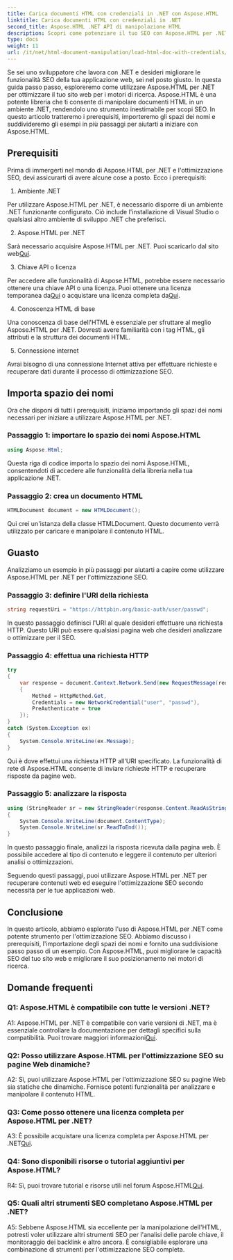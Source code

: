 ```yaml
---
title: Carica documenti HTML con credenziali in .NET con Aspose.HTML
linktitle: Carica documenti HTML con credenziali in .NET
second_title: Aspose.HTML .NET API di manipolazione HTML
description: Scopri come potenziare il tuo SEO con Aspose.HTML per .NET. Migliora il posizionamento, analizza i contenuti web e ottimizza per i motori di ricerca.
type: docs
weight: 11
url: /it/net/html-document-manipulation/load-html-doc-with-credentials/
---
```


Se sei uno sviluppatore che lavora con .NET e desideri migliorare le funzionalità SEO della tua applicazione web, sei nel posto giusto. In questa guida passo passo, esploreremo come utilizzare Aspose.HTML per .NET per ottimizzare il tuo sito web per i motori di ricerca. Aspose.HTML è una potente libreria che ti consente di manipolare documenti HTML in un ambiente .NET, rendendolo uno strumento inestimabile per scopi SEO. In questo articolo tratteremo i prerequisiti, importeremo gli spazi dei nomi e suddivideremo gli esempi in più passaggi per aiutarti a iniziare con Aspose.HTML.

## Prerequisiti

Prima di immergerti nel mondo di Aspose.HTML per .NET e l'ottimizzazione SEO, devi assicurarti di avere alcune cose a posto. Ecco i prerequisiti:

1. Ambiente .NET

Per utilizzare Aspose.HTML per .NET, è necessario disporre di un ambiente .NET funzionante configurato. Ciò include l'installazione di Visual Studio o qualsiasi altro ambiente di sviluppo .NET che preferisci.

2. Aspose.HTML per .NET

Sarà necessario acquisire Aspose.HTML per .NET. Puoi scaricarlo dal sito web[Qui](https://releases.aspose.com/html/net/). 

3. Chiave API o licenza

 Per accedere alle funzionalità di Aspose.HTML, potrebbe essere necessario ottenere una chiave API o una licenza. Puoi ottenere una licenza temporanea da[Qui](https://purchase.aspose.com/temporary-license/) o acquistare una licenza completa da[Qui](https://purchase.aspose.com/buy).

4. Conoscenza HTML di base

Una conoscenza di base dell'HTML è essenziale per sfruttare al meglio Aspose.HTML per .NET. Dovresti avere familiarità con i tag HTML, gli attributi e la struttura dei documenti HTML.

5. Connessione internet

Avrai bisogno di una connessione Internet attiva per effettuare richieste e recuperare dati durante il processo di ottimizzazione SEO.

## Importa spazio dei nomi

Ora che disponi di tutti i prerequisiti, iniziamo importando gli spazi dei nomi necessari per iniziare a utilizzare Aspose.HTML per .NET.

### Passaggio 1: importare lo spazio dei nomi Aspose.HTML

```csharp
using Aspose.Html;
```

Questa riga di codice importa lo spazio dei nomi Aspose.HTML, consentendoti di accedere alle funzionalità della libreria nella tua applicazione .NET.

### Passaggio 2: crea un documento HTML

```csharp
HTMLDocument document = new HTMLDocument();
```

Qui crei un'istanza della classe HTMLDocument. Questo documento verrà utilizzato per caricare e manipolare il contenuto HTML.

## Guasto

Analizziamo un esempio in più passaggi per aiutarti a capire come utilizzare Aspose.HTML per .NET per l'ottimizzazione SEO.

### Passaggio 3: definire l'URI della richiesta

```csharp
string requestUri = "https://httpbin.org/basic-auth/user/passwd";
```

In questo passaggio definisci l'URI al quale desideri effettuare una richiesta HTTP. Questo URI può essere qualsiasi pagina web che desideri analizzare o ottimizzare per il SEO.

### Passaggio 4: effettua una richiesta HTTP

```csharp
try
{
    var response = document.Context.Network.Send(new RequestMessage(requestUri)
    {
        Method = HttpMethod.Get,
        Credentials = new NetworkCredential("user", "passwd"),
        PreAuthenticate = true
    });
}
catch (System.Exception ex)
{
    System.Console.WriteLine(ex.Message);
}
```

Qui è dove effettui una richiesta HTTP all'URI specificato. La funzionalità di rete di Aspose.HTML consente di inviare richieste HTTP e recuperare risposte da pagine web.

### Passaggio 5: analizzare la risposta

```csharp
using (StringReader sr = new StringReader(response.Content.ReadAsString()))
{
    System.Console.WriteLine(document.ContentType);
    System.Console.WriteLine(sr.ReadToEnd());
}
```

In questo passaggio finale, analizzi la risposta ricevuta dalla pagina web. È possibile accedere al tipo di contenuto e leggere il contenuto per ulteriori analisi o ottimizzazioni.

Seguendo questi passaggi, puoi utilizzare Aspose.HTML per .NET per recuperare contenuti web ed eseguire l'ottimizzazione SEO secondo necessità per le tue applicazioni web.

## Conclusione

In questo articolo, abbiamo esplorato l'uso di Aspose.HTML per .NET come potente strumento per l'ottimizzazione SEO. Abbiamo discusso i prerequisiti, l'importazione degli spazi dei nomi e fornito una suddivisione passo passo di un esempio. Con Aspose.HTML, puoi migliorare le capacità SEO del tuo sito web e migliorare il suo posizionamento nei motori di ricerca.

## Domande frequenti

### Q1: Aspose.HTML è compatibile con tutte le versioni .NET?

 A1: Aspose.HTML per .NET è compatibile con varie versioni di .NET, ma è essenziale controllare la documentazione per dettagli specifici sulla compatibilità. Puoi trovare maggiori informazioni[Qui](https://reference.aspose.com/html/net/).

### Q2: Posso utilizzare Aspose.HTML per l'ottimizzazione SEO su pagine Web dinamiche?

A2: Sì, puoi utilizzare Aspose.HTML per l'ottimizzazione SEO su pagine Web sia statiche che dinamiche. Fornisce potenti funzionalità per analizzare e manipolare il contenuto HTML.

### Q3: Come posso ottenere una licenza completa per Aspose.HTML per .NET?

 A3: È possibile acquistare una licenza completa per Aspose.HTML per .NET[Qui](https://purchase.aspose.com/buy).

### Q4: Sono disponibili risorse o tutorial aggiuntivi per Aspose.HTML?

 R4: Sì, puoi trovare tutorial e risorse utili nel forum Aspose.HTML[Qui](https://forum.aspose.com/).

### Q5: Quali altri strumenti SEO completano Aspose.HTML per .NET?

A5: Sebbene Aspose.HTML sia eccellente per la manipolazione dell'HTML, potresti voler utilizzare altri strumenti SEO per l'analisi delle parole chiave, il monitoraggio dei backlink e altro ancora. È consigliabile esplorare una combinazione di strumenti per l'ottimizzazione SEO completa.